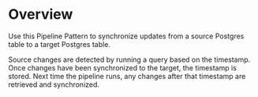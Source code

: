 # Overview

Use this Pipeline Pattern to synchronize updates from a source Postgres table to a target Postgres table.

Source changes are detected by running a query based on the timestamp. Once changes have been synchronized to the target, the timestamp is stored. Next time the pipeline runs, any changes after that timestamp are retrieved and synchronized.

